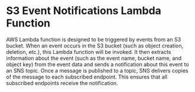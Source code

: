 # S3 Event Notifications Lambda Function

AWS Lambda function is designed to be triggered by events from an S3 bucket. When an event occurs in the S3 bucket (such as object creation, deletion, etc.), this Lambda function will be invoked. It then extracts information about the event (such as the event name, bucket name, and object key) from the event data and sends a notification about this event to an SNS topic. Once a message is published to a topic, SNS delivers copies of the message to each subscribed endpoint. This ensures that all subscribed endpoints receive the notification.








